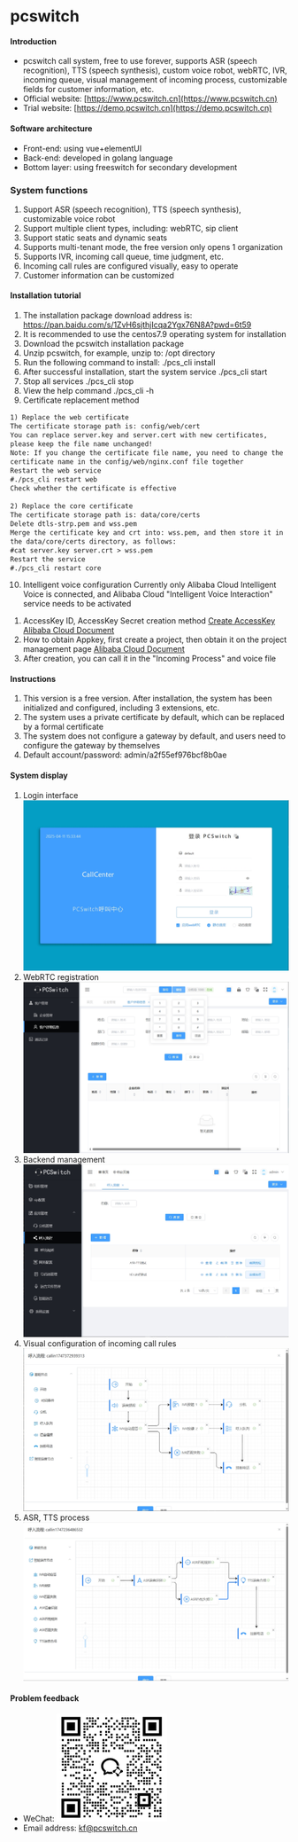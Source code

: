 # pcswitch

#### Introduction

- pcswitch call system, free to use forever, supports ASR (speech recognition), TTS (speech synthesis), custom voice robot, webRTC, IVR, incoming queue, visual management of incoming process, customizable fields for customer information, etc.
- Official website: [https://www.pcswitch.cn](https://www.pcswitch.cn)
- Trial website: [https://demo.pcswitch.cn](https://demo.pcswitch.cn)

#### Software architecture

- Front-end: using vue+elementUI
- Back-end: developed in golang language
- Bottom layer: using freeswitch for secondary development

### System functions
1. Support ASR (speech recognition), TTS (speech synthesis), customizable voice robot
2. Support multiple client types, including: webRTC, sip client
3. Support static seats and dynamic seats
4. Supports multi-tenant mode, the free version only opens 1 organization
5. Supports IVR, incoming call queue, time judgment, etc.
6. Incoming call rules are configured visually, easy to operate
7. Customer information can be customized

#### Installation tutorial
1. The installation package download address is: https://pan.baidu.com/s/1ZvH6sjthjIcqa2Ygx76N8A?pwd=6t59
2. It is recommended to use the centos7.9 operating system for installation
3. Download the pcswitch installation package
4. Unzip pcswitch, for example, unzip to: /opt directory
5. Run the following command to install:
./pcs_cli install
6. After successful installation, start the system service
./pcs_cli start
7. Stop all services
./pcs_cli stop
8. View the help command
./pcs_cli -h
9. Certificate replacement method

```
1) Replace the web certificate
The certificate storage path is: config/web/cert
You can replace server.key and server.cert with new certificates, please keep the file name unchanged!
Note: If you change the certificate file name, you need to change the certificate name in the config/web/nginx.conf file together
Restart the web service
#./pcs_cli restart web
Check whether the certificate is effective

2) Replace the core certificate
The certificate storage path is: data/core/certs
Delete dtls-strp.pem and wss.pem
Merge the certificate key and crt into: wss.pem, and then store it in the data/core/certs directory, as follows:
#cat server.key server.crt > wss.pem
Restart the service
#./pcs_cli restart core

```
10. Intelligent voice configuration
Currently only Alibaba Cloud Intelligent Voice is connected, and Alibaba Cloud "Intelligent Voice Interaction" service needs to be activated
1) AccessKey ID, AccessKey Secret creation method
[Create AccessKey Alibaba Cloud Document](https://help.aliyun.com/zh/ram/user-guide/create-an-accesskey-pair?spm=a2c4g.11186623.help-menu-28625.d_2_6_0.72f52c6aBsQZDH)
2) How to obtain Appkey, first create a project, then obtain it on the project management page
[Alibaba Cloud Document](https://help.aliyun.com/zh/isi/getting-started/manage-projects?spm=a2c4g.11186623.help-menu-30413.d_1_1.54f220d0aZccXv)
3) After creation, you can call it in the "Incoming Process" and voice file

#### Instructions

1. This version is a free version. After installation, the system has been initialized and configured, including 3 extensions, etc.
2. The system uses a private certificate by default, which can be replaced by a formal certificate
3. The system does not configure a gateway by default, and users need to configure the gateway by themselves
4. Default account/password: admin/a2f55ef976bcf8b0ae

#### System display
1. Login interface
![Enter image description](images/20250411153349.png)
2. WebRTC registration
![Enter image description](images/20250411153431.png)
3. Backend management
![Enter image description](images/20250516132532.png)
4. Visual configuration of incoming call rules
![Enter image description](images/20250516132751.png)
5. ASR, TTS process
![Enter image description](images/asrtts.png)

#### Problem feedback

- WeChat: ![Enter image description](images/wx.png)
- Email address: kf@pcswitch.cn